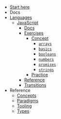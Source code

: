 - [Start here](/)
- Docs
- [Languages](/languages/README.md)
  - [JavaScript](/languages/javascript/README.md)
    - [Docs](/languages/javascript/docs/README.md)
    - [Exercises](/languages/javascript/exercises/README.md)
      - [Concept](/languages/javascript/exercises/concept/README.md)
        - [`arrays`](/languages/javascript/exercises/concept/arrays/.docs/instructions.md)
        - [`basics`](/languages/javascript/exercises/concept/basics/.docs/instructions.md)
        - [`booleans`](/languages/javascript/exercises/concept/booleans/.docs/instructions.md)
        - [`numbers`](/languages/javascript/exercises/concept/numbers/.docs/instructions.md)
        - [`promises`](/languages/javascript/exercises/concept/promises/.docs/instructions.md)
        - [`strings`](/languages/javascript/exercises/concept/strings/.docs/instructions.md)
      - [Practice](/languages/javascript/exercises/practice/README.md)
    - [Reference](/languages/javascript/reference/README.md)
    - [Transitions](/languages/javascript/transitions/README.md)
- Reference
  - [Concepts](/reference/concepts/README.md)
  - [Paradigms](/reference/paradigms/README.md)
  - [Tooling](/reference/tooling/README.md)
  - [Types](/reference/types/README.md)
